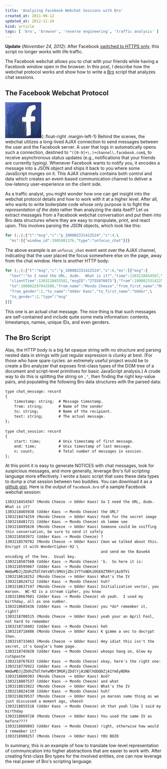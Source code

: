 ```yaml
---
title: 'Analyzing Facebook Webchat Sessions with Bro'
created_at: 2011-06-12
updated_at: 2012-11-24
kind: article
tags: [ 'bro', 'browser', 'reverse engineering', 'traffic analysis' ]
---
```


**Update** (*November 24, 2012*): After Facebook [switched to HTTPS
only](http://techcrunch.com/2012/11/18/facebook-https/), this script no longer
works with life traffic.

The Facebook webchat allows you to chat with your friends while having a
Facebook window open in the browser. In this post, I describe how the webchat
protocol works and show how to write a [Bro](http://www.bro-ids.org) script
that analyzes chat sessions.

## The Facebook Webchat Protocol

![Facebook](fb-icon.png){:.float-right .margin-left-1}
Behind the scenes, the webchat utilizes a long-lived AJAX connection to
send messages between the user and the Facebook server. A user that logs in
automatically opens such a connection, destined to
`^([0-9]+\.)+channel\.facebook.com$`, to receive asynchronous status updates
(e.g., notifications that your friends are currently typing). Whenever Facebook
wants to notify you, it encodes a message into a JSON object and ships it back
to you where some JavaScript munges on it. This AJAX channels contains both
control and data which creates an event-based communication channel to deliver
a low-latency user-experience on the client side.

As a traffic analyst, you might wonder how one can get insight into the
webchat protocol details and how to work with it at a higher level. After all,
who wants to write boilerplate code whose only purpose is to fight the
*representation of the data* rather than analyzing the data itself? Let us
extract messages from a Facebook webchat conversation and put them into
Bro data structures where they are easy to manipulate, print, and react upon.
This involves parsing the JSON objects, which look like this:

``` javascript
for (;;);{"t":"msg","c":"p_100002331422524","s":4,\
  "ms":[{"window_id":1985081376,"type":"unfocus_chat"}]}
```

The above example is an `unfocus_chat` event sent over the AJAX channel,
indicating that the user placed the focus somewhere else on the page, away from
the chat window. Here is another HTTP body:

``` javascript
for (;;);{"t":"msg","c":"p_100002331422524","s":6,"ms":[{"msg":{
  "text":"So I need the URL, dude.  What is it?","time":1303218454567,\
  "clientTime":1303218453582,"msgID":"2755876075"},"from":100002331422524,\
  "to":100002297942500,"from_name":"Mondo Cheeze","from_first_name":"Mondo",\
  "from_gender":2,"to_name":"Udder Kaos","to_first_name":"Udder",\
  "to_gender":2,"type":"msg"
}]}
```

This one is an actual chat message. The nice thing is that such messages are
self-contained and include quite some meta information: contents, timestamps,
names, unique IDs, and even genders.

## The Bro Script

Alas, the HTTP body is a big fat opaque string with no structure and parsing
nested data in strings with just regular expression is clunky at best. (For
those who have spare cycles: an extremely useful project would be to create a
Bro analyzer that exposes first-class types of the DOM tree of a document and
script-level primitives for basic JavaScript analysis.) A crude way to do this
is splitting the string on `,"`, then finding the right key-value pairs, and
populating the following Bro data structures with the parsed data:

``` bro
type chat_message: record
{
    timestamp: string;  # Message timestamp.
    from: string;       # Name of the sender
    to: string;         # Name of the recipient.
    text: string;       # The actual message.
};

type chat_session: record
{
    start: time;        # Unix timestamp of first message.
    end: time;          # Unix timestamp of last message.
    n: count;           # Total number of messages in session.
};
```

At this point it is easy to generate NOTICES with chat messages, look for
suspicious messages, and more generally, leverage Bro's full scripting language
more effectively. I wrote a basic script that uses these data types to dump a
chat session between two buddies. You can download it as a [github
gist][facebook.bro]. Here is the output of `facebook.bro` of a sample Facebook
webchat session:

``` none
1303218454567 (Mondo Cheeze -> Udder Kaos) So I need the URL, dude.  What is it?
1303218465938 (Udder Kaos -> Mondo Cheeze) the URL?
1303218474259 (Mondo Cheeze -> Udder Kaos) Yeah for the secret image
1303218481721 (Udder Kaos -> Mondo Cheeze) ok lemme see
1303218495626 (Mondo Cheeze -> Udder Kaos) Someone could be sniffing this conversation, be sure to send it safely
1303218503972 (Udder Kaos -> Mondo Cheeze) ?
1303218570782 (Mondo Cheeze -> Udder Kaos) Cmon we talked about this.  Encrypt it with WonderCipher-92 \
                                           and send me the Base64 encoding of the hex.  Usual key.
1303218587568 (Udder Kaos -> Mondo Cheeze) 'k.  So here it is:
1303218595067 (Udder Kaos -> Mondo Cheeze) NmQwMDJjZDdhZTdlYmYxNTc5MGVjZDc1YTYxNDk1OGE0ZTRhYjAzOTVi
1303218618252 (Mondo Cheeze -> Udder Kaos) What's the IV
1303218624712 (Udder Kaos -> Mondo Cheeze) huh?
1303218637197 (Mondo Cheeze -> Udder Kaos) Initialization vector, you maroon.  WC-92 is a stream cipher, you know
1303218667601 (Udder Kaos -> Mondo Cheeze) oh yeah.  I used my birthday, all as one number.
1303218685436 (Udder Kaos -> Mondo Cheeze) you *do* remember it, right?
1303218700515 (Mondo Cheeze -> Udder Kaos) yeah your an April Fool, not hard to remember
1303218710402 (Udder Kaos -> Mondo Cheeze) heh
1303218718486 (Mondo Cheeze -> Udder Kaos) K gimme a sec to decrypt then.
1303218733463 (Mondo Cheeze -> Udder Kaos) Hey idiot this isn't the secret, it's Google's home page.
1303218745028 (Udder Kaos -> Mondo Cheeze) whoops hang on, blew my cut&paste
1303218767633 (Udder Kaos -> Mondo Cheeze) okay, here's the right one:
1303218776922 (Udder Kaos -> Mondo Cheeze) NmQwMDJjZDdhZTdlYmYwMDY3MGRjZDdlYjA1NDlhODQ0ZjA1YmEyNDRm
1303218800303 (Mondo Cheeze -> Udder Kaos) And?
1303218807537 (Udder Kaos -> Mondo Cheeze) and what
1303218815022 (Mondo Cheeze -> Udder Kaos) What's the IV
1303218824330 (Udder Kaos -> Mondo Cheeze) huh?
1303218839537 (Mondo Cheeze -> Udder Kaos) yo maroon same thing as we just discussed a moment ago, sheesh
1303218855518 (Udder Kaos -> Mondo Cheeze) oh that yeah like I said my birthday
1303218869728 (Mondo Cheeze -> Udder Kaos) You used the same IV as before????
1303218889893 (Udder Kaos -> Mondo Cheeze) right, otherwise how would I remember it?
1303218900257 (Mondo Cheeze -> Udder Kaos) YOU BOZO
```

In summary, this is an example of how to translate low-level representation of
communication into higher abstractions that are easier to work with. After
creating first-class Bro types for the involved entities, one can now leverage
the real power of Bro's scripting language.

[facebook.bro]: https://gist.github.com/4141216
